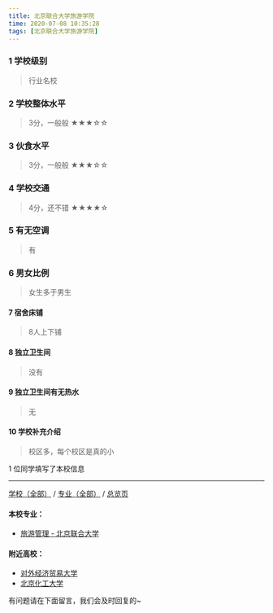 ```yaml
---
title: 北京联合大学旅游学院
time: 2020-07-08 10:35:28
tags: [北京联合大学旅游学院]
---
```

### 1 学校级别
> 行业名校


### 2 学校整体水平
> 3分，一般般
★★★☆☆


### 3 伙食水平
>  3分，一般般
★★★☆☆


### 4 学校交通
> 4分，还不错
★★★★☆


### 5 有无空调
> 有


### 6 男女比例
> 女生多于男生

#### 7 宿舍床铺
> 8人上下铺
 

#### 8 独立卫生间
> 没有


#### 9 独立卫生间有无热水
> 无


#### 10 学校补充介绍
> 校区多，每个校区是真的小

1 位同学填写了本校信息
***
[学校（全部）](https://univgo.github.io/2020/07/08/3efa6bcca419) / [专业（全部）](https://univgo.github.io/2020/07/08/2d4c6d3552c2) / [总览页](https://univgo.github.io/2020/07/08/445daeb4fa00)
#### 本校专业：
- [旅游管理 - 北京联合大学](https://univgo.github.io/2020/07/08/e4e658f45d4d)


#### 附近高校：
- [对外经济贸易大学](https://univgo.github.io/2020/07/08/388ba3d75aa0)
- [北京化工大学](https://univgo.github.io/2020/07/08/a25bb6758ca1)

有问题请在下面留言，我们会及时回复的~
